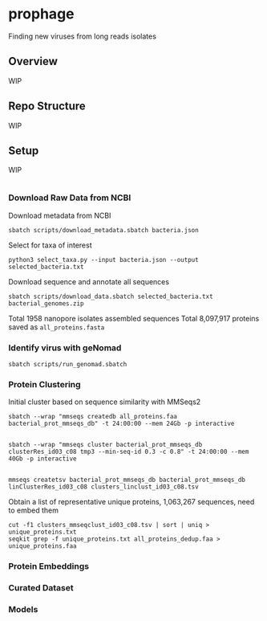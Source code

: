# prophage

Finding new viruses from long reads isolates

## Overview
WIP

## Repo Structure
WIP

## Setup
WIP
```

```


### Download Raw Data from NCBI


Download metadata from NCBI
```
sbatch scripts/download_metadata.sbatch bacteria.json

```

Select for taxa of interest

```
python3 select_taxa.py --input bacteria.json --output selected_bacteria.txt
```

Download sequence and annotate all sequences

```
sbatch scripts/download_data.sbatch selected_bacteria.txt bacterial_genomes.zip
```

Total 1958 nanopore isolates assembled sequences 
Total 8,097,917 proteins saved as `all_proteins.fasta`

### Identify virus with geNomad

```
sbatch scripts/run_genomad.sbatch
```

### Protein Clustering

Initial cluster based on sequence similarity with MMSeqs2

```
sbatch --wrap "mmseqs createdb all_proteins.faa bacterial_prot_mmseqs_db" -t 24:00:00 --mem 24Gb -p interactive


sbatch --wrap "mmseqs cluster bacterial_prot_mmseqs_db clusterRes_id03_c08 tmp3 --min-seq-id 0.3 -c 0.8" -t 24:00:00 --mem 40Gb -p interactive


mmseqs createtsv bacterial_prot_mmseqs_db bacterial_prot_mmseqs_db linClusterRes_id03_c08 clusters_linclust_id03_c08.tsv

```

Obtain a list of representative unique proteins, 1,063,267 sequences, need to embed them

```
cut -f1 clusters_mmseqclust_id03_c08.tsv | sort | uniq > unique_proteins.txt
seqkit grep -f unique_proteins.txt all_proteins_dedup.faa > unique_proteins.faa
```

### Protein Embeddings

### Curated Dataset


### Models

